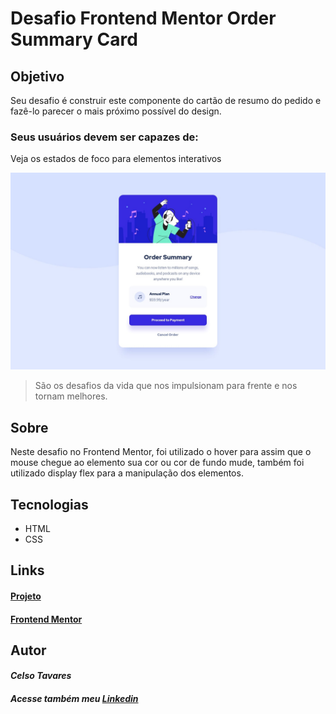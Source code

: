 # Desafio Frontend Mentor Order Summary Card

## Objetivo

Seu desafio é construir este componente do cartão de resumo do pedido e fazê-lo parecer o mais próximo possível do design.

### Seus usuários devem ser capazes de:

Veja os estados de foco para elementos interativos

![Arquivo original](design/desktop-design.jpg)
>São os desafios da vida que nos impulsionam para frente e nos tornam melhores.
 
## Sobre

Neste desafio no Frontend Mentor, foi utilizado o hover para assim que o mouse chegue ao elemento sua cor ou cor de fundo mude, também foi utilizado display flex para a manipulação dos elementos.

## Tecnologias

*   HTML 
*   CSS

## Links

#### [Projeto](https://celsotavares.github.io/Order-summary-card/)
#### [Frontend Mentor](https://www.frontendmentor.io/profile/CelsoTavares)
    
## Autor

#### *Celso Tavares*
   
#####                                           Acesse também meu [Linkedin](https://www.linkedin.com/in/celsotavaresjunior/)
